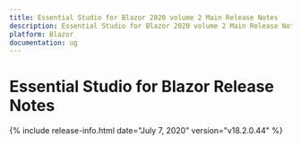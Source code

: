 ```yaml
---
title: Essential Studio for Blazor 2020 volume 2 Main Release Notes  
description: Essential Studio for Blazor 2020 volume 2 Main Release Notes  
platform: Blazor
documentation: ug
---
```


# Essential Studio for Blazor  Release Notes  

{% include release-info.html date="July 7, 2020"  version="v18.2.0.44" %} 

